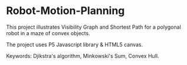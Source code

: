 # Robot-Motion-Planning
This project illustrates Visibility Graph and Shortest Path for a polygonal robot in a maze of convex objects. 

The project uses P5 Javascript library & HTML5 canvas. 

Keywords:
Djikstra's algorithm, Minkowski's Sum, Convex Hull.

